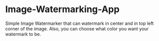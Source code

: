 # Image-Watermarking-App
Simple Image Watermarker that can watermark in center and in top left corner of the image. Also, you can choose what color you want your watermark to be.

